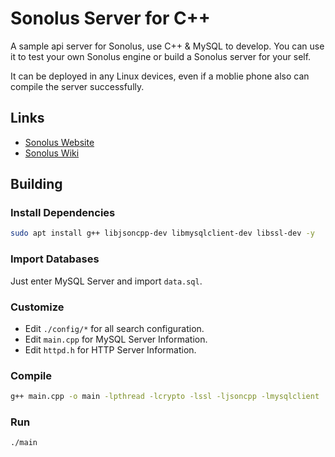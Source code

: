 # Sonolus Server for C++

A sample api server for Sonolus, use C++ & MySQL to develop. You can use it to test your own Sonolus engine or build a Sonolus server for your self.

It can be deployed in any Linux devices, even if a moblie phone also can compile the server successfully.

## Links

- [Sonolus Website](https://sonolus.com/)
- [Sonolus Wiki](https://wiki.sonolus.com/)

## Building

### Install Dependencies

```bash
sudo apt install g++ libjsoncpp-dev libmysqlclient-dev libssl-dev -y
```

### Import Databases

Just enter MySQL Server and import `data.sql`.

### Customize

- Edit `./config/*` for all search configuration.
- Edit `main.cpp` for MySQL Server Information.
- Edit `httpd.h` for HTTP Server Information.

### Compile

```bash
g++ main.cpp -o main -lpthread -lcrypto -lssl -ljsoncpp -lmysqlclient
```

### Run

```bash
./main
```
